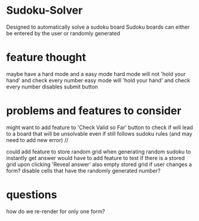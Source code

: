 # Sudoku-Solver
Designed to automatically solve a sudoku board
Sudoku boards can either be entered by the user or randomly generated


# feature thought
maybe have a hard mode and a easy mode
hard mode
    will not 'hold your hand' and check every number
easy mode
    will 'hold your hand' and check every number
    disables submit button

# problems and features to consider
might want to add feature to 'Check Valid so Far' button to check if will lead to a board that will be unsolvable even if still follows sudoku rules (and may need to add new error)
    //

could add feature to store random grid when generating random sudoku to instantly get answer
    would have to add feature to test if there is a stored grid upon clicking 'Reveal answer'
    also empty stored grid if user changes a form?
disable cells that have the randomly generated number?


# questions
how do we re-render for only one form?